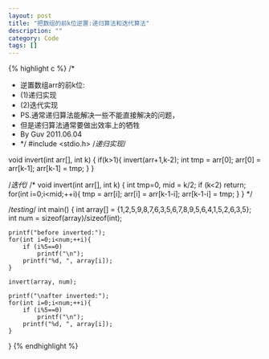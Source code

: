 ```yaml
---
layout: post
title: "把数组的前k位逆置:递归算法和迭代算法"
description: ""
category: Code
tags: []
---
```


{% highlight c %}
/*
* 逆置数组arr的前k位:
* (1)递归实现
* (2)迭代实现
* PS.通常递归算法能解决一些不能直接解决的问题，
* 但是递归算法通常要做出效率上的牺牲
* By Guv 2011.06.04
* */
#include <stdio.h>
/*递归实现*/

void invert(int arr[], int k)
{
    if(k>1){
        invert(arr+1,k-2);
        int tmp = arr[0];
        arr[0] = arr[k-1];
        arr[k-1] = tmp;
    }
}

/*迭代*/
/*
void invert(int arr[], int k)
{
    int tmp=0, mid = k/2;
    if (k<2)    return;
    for(int i=0;i<mid;++i){
        tmp = arr[i];
        arr[i] = arr[k-1-i];
        arr[k-1-i] = tmp;
    }
}
*/

/*testing*/
int main()
{
    int array[] = {1,2,5,9,8,7,6,3,5,6,7,8,9,5,6,4,1,5,2,6,3,5};
    int num = sizeof(array)/sizeof(int);
    
    printf("before inverted:");
    for(int i=0;i<num;++i){
        if (i%5==0)
            printf("\n");
        printf("%d, ", array[i]);
    }

    invert(array, num);

    printf("\nafter inverted:");
    for(int i=0;i<num;++i){
        if (i%5==0)
            printf("\n");
        printf("%d, ", array[i]);
    }
}
{% endhighlight %}
